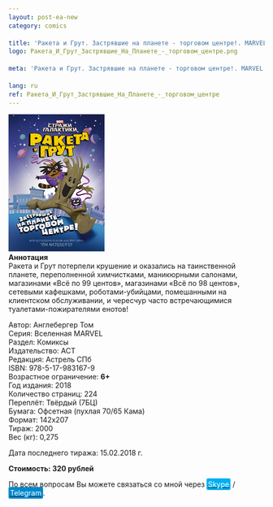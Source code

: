 ```yaml
---
layout: post-ea-new
category: comics

title: 'Ракета и Грут. Застрявшие на планете - торговом центре!. MARVEL.'
logo: Ракета_И_Грут_Застрявшие_На_Планете_-_торговом_центре.png

meta: 'Ракета и Грут. Застрявшие на планете - торговом центре!. MARVEL.'

lang: ru
ref: Ракета_И_Грут_Застрявшие_На_Планете_-_торговом_центре
---
```


<a data-fancybox="gallery" href="/img/comics/Ракета_И_Грут_Застрявшие_На_Планете_-_торговом_центре.png"><img src="/img/comics/Ракета_И_Грут_Застрявшие_На_Планете_-_торговом_центре.png" alt=""></a>  
**Аннотация**  
Ракета и Грут потерпели крушение и оказались на таинственной планете, переполненной химчистками, маникюрными салонами, магазинами «Всё по 99 центов», магазинами «Всё по 98 центов», сетевыми кафешками, роботами-убийцами, помешанными на клиентском обслуживании, и чересчур часто встречающимися туалетами-пожирателями енотов!

Автор: Англебергер Том  
Серия: Вселенная MARVEL  
Раздел: Комиксы  
Издательство: АСТ  
Редакция: Астрель СПб  
ISBN: 978-5-17-983167-9  
Возрастное ограничение: **6+**  
Год издания: 2018  
Количество страниц: 224  
Переплёт: Твёрдый  (7БЦ)  
Бумага: Офсетная (пухлая 70/65 Кама)  
Формат: 142х207  
Тираж: 2000  
Вес (кг): 0,275

Дата последнего тиража:	15.02.2018 г.

**Стоимость: 320 рублей**

По всем вопросам Вы можете связаться со мной через <a href="skype:chutkoy89?call" target="_blank"><span style="background-color:#00aff0; color:white; padding:3px; border-radius: 3px">Skype</span></a> / <a href="https://t.me/chutkoy" target="_blank"><span style="background-color:#0088cc; color:white; padding:3px; border-radius: 3px">Telegram</span></a>.